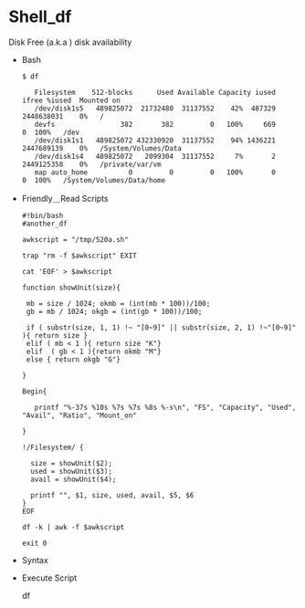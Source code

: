 # Shell_df
Disk Free (a.k.a ) disk availability

* Bash

      $ df
         
         Filesystem    512-blocks      Used Available Capacity iused      ifree %iused  Mounted on
         /dev/disk1s5   489825072  21732480  31137552    42%  487329 2448638031    0%   /
         devfs                382       382         0   100%     669          0  100%   /dev
         /dev/disk1s1   489825072 432330920  31137552    94% 1436221 2447689139    0%   /System/Volumes/Data
         /dev/disk1s4   489825072   2099304  31137552     7%       2 2449125358    0%   /private/var/vm
         map auto_home          0         0         0   100%       0          0  100%   /System/Volumes/Data/home
   
* Friendly＿Read Scripts

      #!bin/bash
      #another_df

      awkscript = "/tmp/520a.sh" 

      trap "rm -f $awkscript" EXIT

      cat 'EOF' > $awkscript

      function showUnit(size){

       mb = size / 1024; okmb = (int(mb * 100))/100;
       gb = mb / 1024; okgb = (int(gb * 100))/100;

       if ( substr(size, 1, 1) !~ "[0~9]" || substr(size, 2, 1) !~"[0~9]" ){ return size }
       elif ( mb < 1 ){ return size "K"}
       elif  ( gb < 1 ){return okmb "M"}
       else { return okgb "G"}

      }

      Begin{

         printf "%-37s %10s %7s %7s %8s %-s\n", "FS", "Capacity", "Used", "Avail", "Ratio", "Mount_on"

      }

      !/Filesystem/ {

        size = showUnit($2);
        used = showUnit($3);
        avail = showUnit($4);

        printf "", $1, size, used, avail, $5, $6
      }
      EOF

      df -k | awk -f $awkscript

      exit 0

* Syntax



* Execute Script

  df
         
         




